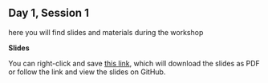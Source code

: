 ## Day 1, Session 1

here you will find slides and materials during the workshop


**Slides**

You can right-click and save [this link](https://github.com/lisallreiber/R-Workshop/raw/master/assets/slides/01_Intro-RStudio.pdf), which will download the slides as PDF or follow the link and view the slides on GitHub.
